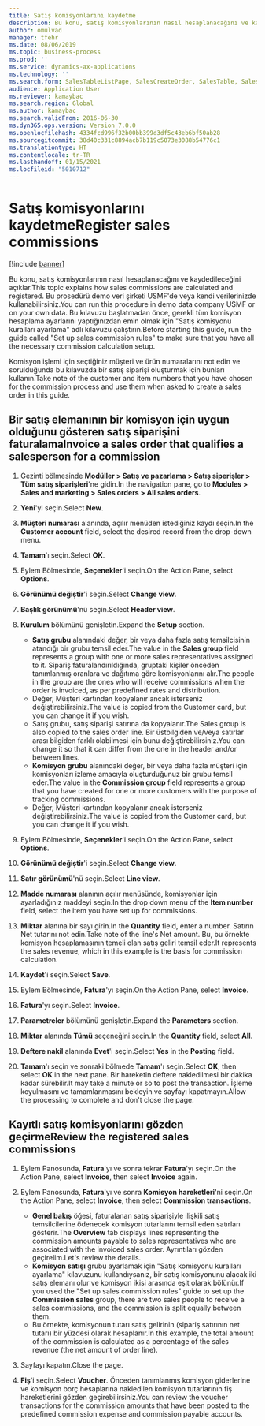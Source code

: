 ```yaml
---
title: Satış komisyonlarını kaydetme
description: Bu konu, satış komisyonlarının nasıl hesaplanacağını ve kaydedileceğini açıklar.
author: omulvad
manager: tfehr
ms.date: 08/06/2019
ms.topic: business-process
ms.prod: ''
ms.service: dynamics-ax-applications
ms.technology: ''
ms.search.form: SalesTableListPage, SalesCreateOrder, SalesTable, SalesEditLines,  CustInvoiceJournal, CommissionTrans, LedgerTransVoucher, CustClassificationGroup
audience: Application User
ms.reviewer: kamaybac
ms.search.region: Global
ms.author: kamaybac
ms.search.validFrom: 2016-06-30
ms.dyn365.ops.version: Version 7.0.0
ms.openlocfilehash: 4334fcd996f32b00bb399d3df5c43eb6bf50ab28
ms.sourcegitcommit: 38d40c331c8894acb7b119c5073e3088b54776c1
ms.translationtype: HT
ms.contentlocale: tr-TR
ms.lasthandoff: 01/15/2021
ms.locfileid: "5010712"
---
```

# <a name="register-sales-commissions"></a><span data-ttu-id="b5275-103">Satış komisyonlarını kaydetme</span><span class="sxs-lookup"><span data-stu-id="b5275-103">Register sales commissions</span></span>

[!include [banner](../../includes/banner.md)]

<span data-ttu-id="b5275-104">Bu konu, satış komisyonlarının nasıl hesaplanacağını ve kaydedileceğini açıklar.</span><span class="sxs-lookup"><span data-stu-id="b5275-104">This topic explains how sales commissions are calculated and registered.</span></span> <span data-ttu-id="b5275-105">Bu prosedürü demo veri şirketi USMF'de veya kendi verilerinizde kullanabilirsiniz.</span><span class="sxs-lookup"><span data-stu-id="b5275-105">You can run this procedure in demo data company USMF or on your own data.</span></span> <span data-ttu-id="b5275-106">Bu kılavuzu başlatmadan önce, gerekli tüm komisyon hesaplama ayarlarını yaptığınızdan emin olmak için "Satış komisyonu kuralları ayarlama" adlı kılavuzu çalıştırın.</span><span class="sxs-lookup"><span data-stu-id="b5275-106">Before starting this guide, run the guide called "Set up sales commission rules" to make sure that you have all the necessary commission calculation setup.</span></span>

<span data-ttu-id="b5275-107">Komisyon işlemi için seçtiğiniz müşteri ve ürün numaralarını not edin ve sorulduğunda bu kılavuzda bir satış siparişi oluşturmak için bunları kullanın.</span><span class="sxs-lookup"><span data-stu-id="b5275-107">Take note of the customer and item numbers that you have chosen for the commission process and use them when asked to create a sales order in this guide.</span></span>


## <a name="invoice-a-sales-order-that-qualifies-a-salesperson-for-a-commission"></a><span data-ttu-id="b5275-108">Bir satış elemanının bir komisyon için uygun olduğunu gösteren satış siparişini faturalama</span><span class="sxs-lookup"><span data-stu-id="b5275-108">Invoice a sales order that qualifies a salesperson for a commission</span></span>
1. <span data-ttu-id="b5275-109">Gezinti bölmesinde **Modüller > Satış ve pazarlama > Satış siperişler > Tüm satış siparişleri**'ne gidin.</span><span class="sxs-lookup"><span data-stu-id="b5275-109">In the navigation pane, go to **Modules > Sales and marketing > Sales orders > All sales orders**.</span></span>
2. <span data-ttu-id="b5275-110">**Yeni**'yi seçin.</span><span class="sxs-lookup"><span data-stu-id="b5275-110">Select **New**.</span></span>
3. <span data-ttu-id="b5275-111">**Müşteri numarası** alanında, açılır menüden istediğiniz kaydı seçin.</span><span class="sxs-lookup"><span data-stu-id="b5275-111">In the **Customer account** field, select the desired record from the drop-down menu.</span></span>
4. <span data-ttu-id="b5275-112">**Tamam**'ı seçin.</span><span class="sxs-lookup"><span data-stu-id="b5275-112">Select **OK**.</span></span>
5. <span data-ttu-id="b5275-113">Eylem Bölmesinde, **Seçenekler**'i seçin.</span><span class="sxs-lookup"><span data-stu-id="b5275-113">On the Action Pane, select **Options**.</span></span>
6. <span data-ttu-id="b5275-114">**Görünümü değiştir**'i seçin.</span><span class="sxs-lookup"><span data-stu-id="b5275-114">Select **Change view**.</span></span>
7. <span data-ttu-id="b5275-115">**Başlık görünümü**'nü seçin.</span><span class="sxs-lookup"><span data-stu-id="b5275-115">Select **Header view**.</span></span>
8. <span data-ttu-id="b5275-116">**Kurulum** bölümünü genişletin.</span><span class="sxs-lookup"><span data-stu-id="b5275-116">Expand the **Setup** section.</span></span>

    - <span data-ttu-id="b5275-117">**Satış grubu** alanındaki değer, bir veya daha fazla satış temsilcisinin atandığı bir grubu temsil eder.</span><span class="sxs-lookup"><span data-stu-id="b5275-117">The value in the **Sales group** field represents a group with one or more sales representatives assigned to it.</span></span> <span data-ttu-id="b5275-118">Sipariş faturalandırıldığında, gruptaki kişiler önceden tanımlanmış oranlara ve dağıtıma göre komisyonlarını alır.</span><span class="sxs-lookup"><span data-stu-id="b5275-118">The people in the group are the ones who will receive commissions when the order is invoiced, as per predefined rates and distribution.</span></span>   
    - <span data-ttu-id="b5275-119">Değer, Müşteri kartından kopyalanır ancak isterseniz değiştirebilirsiniz.</span><span class="sxs-lookup"><span data-stu-id="b5275-119">The value is copied from the Customer card, but you can change it if you wish.</span></span>  
    - <span data-ttu-id="b5275-120">Satış grubu, satış siparişi satırına da kopyalanır.</span><span class="sxs-lookup"><span data-stu-id="b5275-120">The Sales group is also copied to the sales order line.</span></span> <span data-ttu-id="b5275-121">Bir üstbilgiden ve/veya satırlar arası bilgiden farklı olabilmesi için bunu değiştirebilirsiniz.</span><span class="sxs-lookup"><span data-stu-id="b5275-121">You can change it so that it can differ from the one in the header and/or between lines.</span></span>  
    - <span data-ttu-id="b5275-122">**Komisyon grubu** alanındaki değer, bir veya daha fazla müşteri için komisyonları izleme amacıyla oluşturduğunuz bir grubu temsil eder.</span><span class="sxs-lookup"><span data-stu-id="b5275-122">The value in the **Commission group** field represents a group that you have created for one or more customers with the purpose of tracking commissions.</span></span>   
    - <span data-ttu-id="b5275-123">Değer, Müşteri kartından kopyalanır ancak isterseniz değiştirebilirsiniz.</span><span class="sxs-lookup"><span data-stu-id="b5275-123">The value is copied from the Customer card, but you can change it if you wish.</span></span>   

9. <span data-ttu-id="b5275-124">Eylem Bölmesinde, **Seçenekler**'i seçin.</span><span class="sxs-lookup"><span data-stu-id="b5275-124">On the Action Pane, select **Options**.</span></span>
10. <span data-ttu-id="b5275-125">**Görünümü değiştir**'i seçin.</span><span class="sxs-lookup"><span data-stu-id="b5275-125">Select **Change view**.</span></span>
11. <span data-ttu-id="b5275-126">**Satır görünümü**'nü seçin.</span><span class="sxs-lookup"><span data-stu-id="b5275-126">Select **Line view**.</span></span>
12. <span data-ttu-id="b5275-127">**Madde numarası** alanının açılır menüsünde, komisyonlar için ayarladığınız maddeyi seçin.</span><span class="sxs-lookup"><span data-stu-id="b5275-127">In the drop down menu of the **Item number** field, select the item you have set up for commissions.</span></span> 
13. <span data-ttu-id="b5275-128">**Miktar** alanına bir sayı girin.</span><span class="sxs-lookup"><span data-stu-id="b5275-128">In the **Quantity** field, enter a number.</span></span> <span data-ttu-id="b5275-129">Satırın Net tutarını not edin.</span><span class="sxs-lookup"><span data-stu-id="b5275-129">Take note of the line's Net amount.</span></span> <span data-ttu-id="b5275-130">Bu, bu örnekte komisyon hesaplamasının temeli olan satış geliri temsil eder.</span><span class="sxs-lookup"><span data-stu-id="b5275-130">It represents the sales revenue, which in this example is the basis for commission calculation.</span></span>  
14. <span data-ttu-id="b5275-131">**Kaydet**'i seçin.</span><span class="sxs-lookup"><span data-stu-id="b5275-131">Select **Save**.</span></span>
15. <span data-ttu-id="b5275-132">Eylem Bölmesinde, **Fatura**'yı seçin.</span><span class="sxs-lookup"><span data-stu-id="b5275-132">On the Action Pane, select **Invoice**.</span></span>
16. <span data-ttu-id="b5275-133">**Fatura**'yı seçin.</span><span class="sxs-lookup"><span data-stu-id="b5275-133">Select **Invoice**.</span></span>
17. <span data-ttu-id="b5275-134">**Parametreler** bölümünü genişletin.</span><span class="sxs-lookup"><span data-stu-id="b5275-134">Expand the **Parameters** section.</span></span>
18. <span data-ttu-id="b5275-135">**Miktar** alanında **Tümü** seçeneğini seçin.</span><span class="sxs-lookup"><span data-stu-id="b5275-135">In the **Quantity** field, select **All**.</span></span>
19. <span data-ttu-id="b5275-136">**Deftere nakil** alanında **Evet**'i seçin.</span><span class="sxs-lookup"><span data-stu-id="b5275-136">Select **Yes** in the **Posting** field.</span></span>
20. <span data-ttu-id="b5275-137">**Tamam**'ı seçin ve sonraki bölmede **Tamam**'ı seçin.</span><span class="sxs-lookup"><span data-stu-id="b5275-137">Select **OK**, then select **OK** in the next pane.</span></span> <span data-ttu-id="b5275-138">Bir hareketin deftere nakledilmesi bir dakika kadar sürebilir.</span><span class="sxs-lookup"><span data-stu-id="b5275-138">It may take a minute or so to post the transaction.</span></span> <span data-ttu-id="b5275-139">İşleme koyulmasını ve tamamlanmasını bekleyin ve sayfayı kapatmayın.</span><span class="sxs-lookup"><span data-stu-id="b5275-139">Allow the processing to complete and don't close the page.</span></span>  

## <a name="review-the-registered-sales-commissions"></a><span data-ttu-id="b5275-140">Kayıtlı satış komisyonlarını gözden geçirme</span><span class="sxs-lookup"><span data-stu-id="b5275-140">Review the registered sales commissions</span></span>
1. <span data-ttu-id="b5275-141">Eylem Panosunda, **Fatura**'yı ve sonra tekrar **Fatura**'yı seçin.</span><span class="sxs-lookup"><span data-stu-id="b5275-141">On the Action Pane, select **Invoice**, then select **Invoice** again.</span></span>
2. <span data-ttu-id="b5275-142">Eylem Panosunda, **Fatura**'yı ve sonra **Komisyon hareketleri**'ni seçin.</span><span class="sxs-lookup"><span data-stu-id="b5275-142">On the Action Pane, select **Invoice**, then select **Commission transactions**.</span></span>

    - <span data-ttu-id="b5275-143">**Genel bakış** öğesi, faturalanan satış siparişiyle ilişkili satış temsilcilerine ödenecek komisyon tutarlarını temsil eden satırları gösterir.</span><span class="sxs-lookup"><span data-stu-id="b5275-143">The **Overview** tab displays lines representing the commission amounts payable to sales representatives who are associated with the invoiced sales order.</span></span> <span data-ttu-id="b5275-144">Ayrıntıları gözden geçirelim.</span><span class="sxs-lookup"><span data-stu-id="b5275-144">Let's review the details.</span></span>  
    - <span data-ttu-id="b5275-145">**Komisyon satışı** grubu ayarlamak için "Satış komisyonu kuralları ayarlama" kılavuzunu kullandıysanız, bir satış komisyonunu alacak iki satış elemanı olur ve komisyon ikisi arasında eşit olarak bölünür.</span><span class="sxs-lookup"><span data-stu-id="b5275-145">If you used the "Set up sales commission rules" guide to set up the **Commission sales** group, there are two sales people to receive a sales commissions, and the commission is split equally between them.</span></span>  
    - <span data-ttu-id="b5275-146">Bu örnekte, komisyonun tutarı satış gelirinin (sipariş satırının net tutarı) bir yüzdesi olarak hesaplanır.</span><span class="sxs-lookup"><span data-stu-id="b5275-146">In this example, the total amount of the commission is calculated as a percentage of the sales revenue (the net amount of order line).</span></span>  
3. <span data-ttu-id="b5275-147">Sayfayı kapatın.</span><span class="sxs-lookup"><span data-stu-id="b5275-147">Close the page.</span></span>
4. <span data-ttu-id="b5275-148">**Fiş**'i seçin.</span><span class="sxs-lookup"><span data-stu-id="b5275-148">Select **Voucher**.</span></span> <span data-ttu-id="b5275-149">Önceden tanımlanmış komisyon giderlerine ve komisyon borç hesaplarına nakledilen komisyon tutarlarının fiş hareketlerini gözden geçirebilirsiniz.</span><span class="sxs-lookup"><span data-stu-id="b5275-149">You can review the voucher transactions for the commission amounts that have been posted to the predefined commission expense and commission payable accounts.</span></span>  

